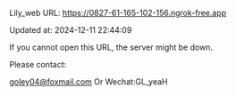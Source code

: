 Lily_web URL: https://0827-61-165-102-156.ngrok-free.app

Updated at: 2024-12-11 22:44:09

If you cannot open this URL, the server might be down.

Please contact: 

goley04@foxmail.com Or Wechat:GL_yeaH
